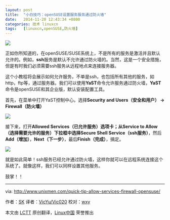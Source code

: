 ```yaml
---
layout: post
title:	"小白技巧：openSUSE设置服务服务通过防火墙"
date:	2014-11-20 12:43:34 +0800 
categories:	技术 linuxcn 
tags:	[linuxcn,openSUSE,防火墙]
---
```



![](/Asserts/Images//attachment/album/201411/20/124335gjmkfkjj5akbjykz.png)


正如你所知道的，在openSUSE/SUSE系统上，不是所有的服务是激活并且默认允许的。例如，**ssh**服务是默认不允许通过防火墙的。当然，这是一个安全措施，但是有时我们必须需要ssh服务从远程地点来连接服务器。


这个小教程将会展示如何允许服务，不单是ssh，也包括所有其他的服务，如http，ftp等，通过服务器。我们可以使用**YaST**命令允许服务通过防火墙，**YaST**命令是openSUSE和其企业版，默认安装配置工具。


首先，在菜单中打开YaST控制中心。选择**Security and Users（安全和用户） -> Firewall（防火墙）**


![](/Asserts/Images//attachment/album/201411/20/124336f1sg8gb1s1iy1wgb.png)


接下来，打开**Allowed Services（已允许服务）**选项卡；从Service to Allow（选择需要允许的服务）下拉框中选择**Secure Shell Service（ssh服务）**，然后 **Add（增加）**，**Next（下一步）**，最后**Finish（完成）**，搞定。


![](/Asserts/Images//attachment/album/201411/20/124337orf44w4tr6pbujrb.png)


就是如此简单！ssh服务已经允许通过防火墙，这样你就可以在远程系统连接这个系统了。就像这样，我们可以同样设置其他服务。


鼓掌！！




---


via: <http://www.unixmen.com/quick-tip-allow-services-firewall-opensuse/>


作者：[SK](http://www.unixmen.com/author/sk/) 译者：[VicYu/Vic020](http://www.vicyu.net) 校对：[wxy](https://github.com/wxy)


本文由 [LCTT](https://github.com/LCTT/TranslateProject) 原创翻译，[Linux中国](http://linux.cn/) 荣誉推出
